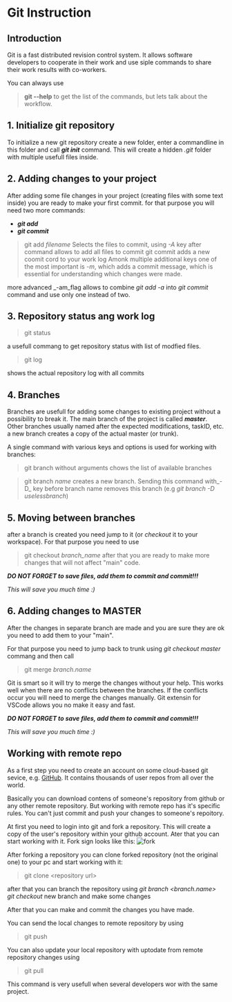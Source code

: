 # Git Instruction   

## Introduction

Git is a fast distributed revision control system. It allows software developers to cooperate in their work and use siple commands to share their work results with co-workers.

You can always use 
> **git --help** to get the list of the commands, but lets talk about the workflow.
## 1. Initialize git repository

To initialize a new git repository create a new folder, enter a commandline in this folder and call **_git init_** command.
This will create a hidden _.git_ folder with multiple usefull files inside.

## 2. Adding changes to your project

After adding some file changes in your project  (creating files with some text inside) you are ready to make your first commit.
for that purpose you will need two more commands:

* **_git add_**
* **_git commit_**

> git add _filename_
Selects the files to commit, using _-A_ key after command allows to add all files to commit
> git commit 
adds a new coomit cord to your work log
Amonk multiple additional keys one of the most important is _-m_, which adds a commit message, which is essential for understanding which changes were made.

more advanced _-am_flag allows to combine _git add -a_ into _git commit_ command and use only one instead of two.

## 3. Repository status ang work log

> git status

a usefull commang to get repository status with list of modfied files.

> git log

shows the actual repository log with all commits

## 4. Branches

Branches are usefull for adding some changes to existing project without a possibility to break it.
The main branch of the project is called **_master_**. Other branches usually named after the expected modifications, taskID, etc.
a new branch creates a copy of the actual master (or trunk).

A single command with various keys and options is used for working with branches:
> git branch
without arguments chows the list of available branches

> git branch _name_
creates a new branch. Sending this command with_-D_ key before branch name removes this branch (e.g _git branch -D uselessbranch_)

## 5. Moving between branches
after a branch is created you need jump to it (or _checkout_ it to your workspace). For that purpose you need to use 

> git checkout _branch_name_
after that you are ready to make more changes that will not affect "main" code.

_**DO NOT FORGET to save files, add them to commit and commit!!!**_

_This will save you much time :)_


## 6. Adding changes to MASTER

After the changes in separate branch are made and you are sure they are ok you need to add them to your "main".

For that purpose you need to jump back to trunk using _git checkout master_ commang and then call 

> git merge _branch.name_

Git is smart so it will try to merge the changes without your help.
This works well when there are no conflicts between the branches.
If the conflicts occur you will need to merge the changes manually. Git extensin for VSCode allows you no make it easy and fast.

_**DO NOT FORGET to save files, add them to commit and commit!!!**_

_This will save you much time :)_

## Working with remote repo
As a first step you need to create an account on some cloud-based git sevice, e.g. [GitHub](https://github.com).
It contains thousands of user repos from all over the world.

Basically you can download contens of someone's repository from github or any other remote repository. But working with remote repo has it's specific rules. You can't just commit and push your changes to someone's repoitory. 

At first you need to login into git and fork a repository. This will create a copy of the user's repository within your github account. Ater that you can start working with it.
Fork sign looks like this: ![fork](img/fork.jpg)

After forking a repository you can clone forked repository (not the original one) to your pc and start working with it:

 > git clone \<repository url>

 after that you can branch the repository using _git branch \<branch.name>_ 
 _git checkout_ new branch and make some changes

 After that you can make and commit the changes you have made.

 You can send the local changes to remote repository by using 
> git push

You can also update your local repository with uptodate from remote repository changes using 
> git pull

This command is very usefull when several developers wor with the same project.
